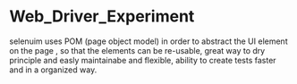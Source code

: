 # Web_Driver_Experiment

selenuim uses POM (page object model) in order to abstract the UI element on the page , so that the elements can be re-usable, great way to dry principle and easly maintainabe and flexible, ability to create tests faster and in a organized way.
